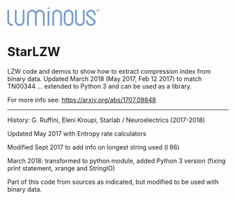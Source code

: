 ![Current modules](./docs/images/luminous-logo.png) 

# StarLZW
LZW code and demos to show how to extract compression index from binary data.  Updated March 2018 (May 2017, Feb 12 2017) to match TN00344 ... extended to Python 3 and can be used as a library.

For more info see: https://arxiv.org/abs/1707.09848


___________________
History:
G. Ruffini, Eleni Kroupi, Starlab / Neuroelectrics (2017-2018)

Updated May 2017 with Entropy rate calculators

Modified Sept 2017 to add info on longest string used (l 86)

March 2018: transformed to python module, added Python 3 version (fixing print statement, xrange and StringIO)

Part of this code from sources as indicated, but modified to  be used with binary data.
